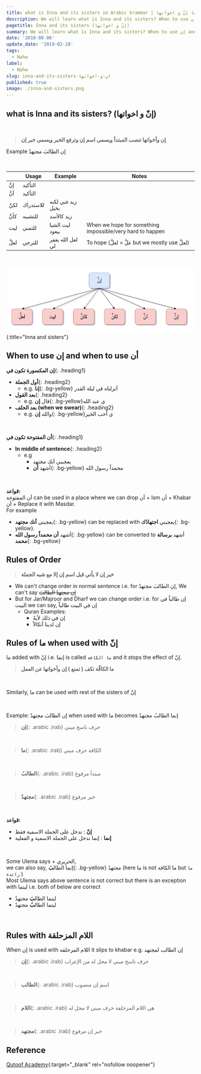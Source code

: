 ```yaml
---
title: what is Inna and its sisters in Arabic Grammar | ما إنّ و اخواتها
description: We will learn what is Inna and its sisters? When to use إن and when to use أن? Rules of ما when used with إنّ?
pagetitle: Inna and its sisters (إنّ و اخواتها)
summary: We will learn what is Inna and its sisters? When to use إن and when to use أن? Rules of ما when used with إنّ?
date: '2018-08-06'
update_date: '2019-02-28'
tags:
  - Nahw
label:
  - Nahw
slug: inna-and-its-sisters-ان-و-اخواتها
published: true
image: ./inna-and-sisters.png
---
```


## what is Inna and its sisters? (إنّ و اخواتها)
<br/>

> **إن وأخواتها تنصب المبتدأ ويسمى اسم إن وترفع الخبر ويسمى خبر إن**

Example
إن الطالبَ مجتهدٌ


<br/>


|     | Usage     | Example           | Notes                                                     |
|-----|-----------|-------------------|-----------------------------------------------------------|
| إنَّ  | التأكيد   |                   |                                                           |
| أنَّ  | التأكيد   |                   |                                                           |
| لكنَّ | للاستدراك | زيد غني لكنه بخيل |                                                           |
| كأنَّ | للتشبيه    | زيد كالأسد        |                                                           |
| ليت | للتمني    | ليت الشبا بيعود   | When we hope for something impossible/very hard to happen |
| لعلَّ |     للترجي      | لعل الله يغفر لي  | To hope (علَّ = لعلَّ but we mostly use لعلَّ)                                                  |

<br/>

![Inna and sisters](./inna-and-sisters.png){:title="Inna and sisters"}

## When to use إن and when to use أن
**إن المكسورة تكون في**{: .heading1}  
- **أول الجملة**{: .heading2}
  - e.g. **إنا**{: .bg-yellow} أنزلناه في ليلة القدر
- **بعد القول**{: .heading2}
  - e.g. قال **إن**{: .bg-yellow}ي عبد الله
- **بعد الحلف (when we swear)**{: .heading2}
  - e.g. والله **إن**{: .bg-yellow}ي أحب الخير

<br/>

**أن المفتوحة تكون في**{: .heading1}  
- **In middle of sentence**{: .heading2}
  - e.g 
    - يعجبني أنك مجتهد 
    - أشهد **أن**{: .bg-yellow} محمداً رسول الله


<br/>

**قواعد:**   
أن المفتوحة can be used in a place where we can drop أن + Ism أن + Khabar أن + Replace it with Masdar.  
For example 
- يعجبني **أنك مجتهد**{: .bg-yellow} can be replaced with يعجبني **اجتهادُك**{: .bg-yellow}.  
- أشهد **أن محمداً رسول الله**{: .bg-yellow} can be converted to أشهد **برسالة محمد**{: .bg-yellow}

## Rules of Order
> **خبر إن لا يأتي قبل اسم إن إلا مع شبه الجملة**

- We can't change order in normal sentence i.e. for إن الطالبَ مجتهدٌ, We can't say <s>إن مجتهدٌ الطالبَ</s>
- But for Jar/Majroor and Dharf we can change order i.e. for إن طالباً في البيت we can say, إن في البيت طالباً
  - Quran Examples: 
    - إن في ذلك لأيةً
    - إن لدينا أنكالاً

## Rules of ما when used with إنّ
ما added with إنّ i.e. إنما is called ``` ما الكافة ``` and it stops the effect of إنّ.
> **ما الكافَّة تكف ( تمنع ) إن وأخواتها عن العمل**

<br/>

Similarly, ما can be used with rest of the sisters of إنّ

<br/>

Example: إن الطالبَ مجتهدٌ when used with ما becomes إنما الطالبُ مجتهدٌ

> **إن**{: .arabic .irab}
حرف ناسخ مبني

<br/>

> **ما**{: .arabic .irab}
الكافة حرف مبني

<br/>

> **الطالبُ**{: .arabic .irab}
مبتدأ مرفوع

<br/>

> **مجتهدٌ**{: .arabic .irab}
خبر مرفوع

<br/>

**قواعد:** 
- **إنّ** : تدخل على الجملة الاسمية فقط
- **إنما** : إنما تدخل على الجملة الاسمية و الفعلية

<br/>

Some Ulema says + الحريري,  
we can also say,  إنما الطال**بَ**{: .bg-yellow} مجتهدٌ (here ما is not ما الكافة  but ``` ما زائدة ``` )  
Most Ulema says above sentence is not correct but there is an exception with ليتما i.e. both of below are correct
  - ليتما الطال**بَ** مجتهدٌ
  - ليتما الطال**بُ** مجتهدٌ


<br/>

## Rules with اللام المزحلقة
When إن is used with اللام المزحلقة it slips to khabar e.g.  إن الطالب لمجتهد

> **إن**{: .arabic .irab}
حرف ناسخ مبني لا محل له من الإعراب

<br/>

> **الطالب**{: .arabic .irab}
 اسم إن منصوب

<br/>

> **اللام**{: .arabic .irab}
هي اللام المزحلقة حرف مبني لا محل له

<br/>

> **مجتهد**{: .arabic .irab}
خبر إن مرفوع

## Reference
[Qutoof Academy](https://www.qutoofacademy.com/){:target="_blank" rel="nofollow noopener"}